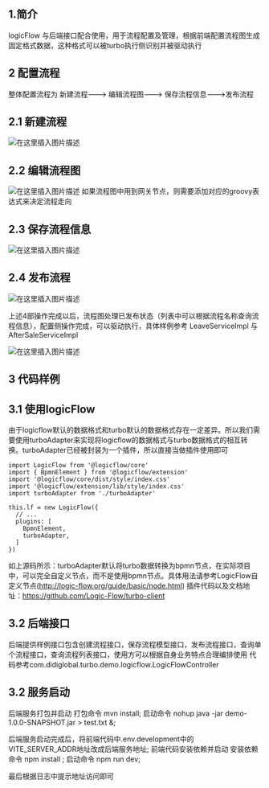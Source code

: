 
## 1.简介
logicFlow 与后端接口配合使用，用于流程配置及管理，根据前端配置流程图生成固定格式数据，这种格式可以被turbo执行侧识别并被驱动执行

## 2 配置流程
整体配置流程为  新建流程---> 编辑流程图---> 保存流程信息--->发布流程

## 2.1 新建流程
![在这里插入图片描述](http://img-ys011.didistatic.com/static/didi_opensource/do1_EbjKEbWviwQsVceVatrP?x-oss-process=image/watermark,type_ZmFuZ3poZW5naGVpdGk,shadow_10,text_aHR0cHM6Ly9saWRvbmcxNjY1LmJsb2cuY3Nkbi5uZXQ=,size_16,color_FFFFFF,t_70)

## 2.2 编辑流程图
![在这里插入图片描述](http://img-ys011.didistatic.com/static/didi_opensource/do1_DCMEWFfvHV8rX2mKP8mV?x-oss-process=image/watermark,type_ZmFuZ3poZW5naGVpdGk,shadow_10,text_aHR0cHM6Ly9saWRvbmcxNjY1LmJsb2cuY3Nkbi5uZXQ=,size_16,color_FFFFFF,t_70)
如果流程图中用到网关节点，则需要添加对应的groovy表达式来决定流程走向

## 2.3 保存流程信息
![在这里插入图片描述](http://img-ys011.didistatic.com/static/didi_opensource/do1_W25efwUYGlFRwEJ6EQdb?x-oss-process=image/watermark,type_ZmFuZ3poZW5naGVpdGk,shadow_10,text_aHR0cHM6Ly9saWRvbmcxNjY1LmJsb2cuY3Nkbi5uZXQ=,size_16,color_FFFFFF,t_70)

## 2.4 发布流程
![在这里插入图片描述](http://img-ys011.didistatic.com/static/didi_opensource/do1_pgrJUKQu93n4MjVjZMT1?x-oss-process=image/watermark,type_ZmFuZ3poZW5naGVpdGk,shadow_10,text_aHR0cHM6Ly9saWRvbmcxNjY1LmJsb2cuY3Nkbi5uZXQ=,size_16,color_FFFFFF,t_70)


上述4部操作完成以后，流程图处理已发布状态（列表中可以根据流程名称查询流程信息），配置侧操作完成，可以驱动执行，具体样例参考 LeaveServiceImpl 与 AfterSaleServiceImpl

![在这里插入图片描述](http://img-ys011.didistatic.com/static/didi_opensource/do1_DebAsQlNb4nLbeSaM7kj?x-oss-process=image/watermark,type_ZmFuZ3poZW5naGVpdGk,shadow_10,text_aHR0cHM6Ly9saWRvbmcxNjY1LmJsb2cuY3Nkbi5uZXQ=,size_16,color_FFFFFF,t_70)

## 3 代码样例
## 3.1 使用logicFlow
由于logicflow默认的数据格式和turbo默认的数据格式存在一定差异。所以我们需要使用turboAdapter来实现将logicflow的数据格式与turbo数据格式的相互转换。turboAdapter已经被封装为一个插件，所以直接当做插件使用即可

```
import LogicFlow from '@logicflow/core'
import { BpmnElement } from '@logicflow/extension'
import '@logicflow/core/dist/style/index.css'
import '@logicflow/extension/lib/style/index.css'
import turboAdapter from './turboAdapter'

this.lf = new LogicFlow({
  // ...
  plugins: [
    BpmnElement,
    turboAdapter,
  ]
})

```
如上源码所示：turboAdapter默认将turbo数据转换为bpmn节点，在实际项目中，可以完全自定义节点，而不是使用bpmn节点。具体用法请参考LogicFlow自定义节点(http://logic-flow.org/guide/basic/node.html)
插件代码以及文档地址：https://github.com/Logic-Flow/turbo-client

## 3.2 后端接口
后端提供样例接口包含创建流程接口，保存流程模型接口，发布流程接口，查询单个流程接口，查询流程列表接口，使用方可以根据自身业务特点合理编排使用
代码参考com.didiglobal.turbo.demo.logicflow.LogicFlowController

## 3.2 服务启动
后端服务打包并启动 
打包命令  mvn install;
启动命令  nohup java -jar demo-1.0.0-SNAPSHOT.jar > test.txt &;

后端服务启动完成后，将前端代码中.env.development中的VITE_SERVER_ADDR地址改成后端服务地址;
前端代码安装依赖并启动
安装依赖命令 npm install ;
启动命令 npm run dev;

最后根据日志中提示地址访问即可


